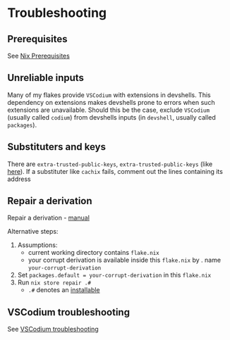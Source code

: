 # Troubleshooting

## Prerequisites

See [Nix Prerequisites](NixPrerequisites.md)

## Unreliable inputs

Many of my flakes provide `VSCodium` with extensions in devshells. This dependency on extensions makes devshells prone to errors when such extensions are unavailable. Should this be the case, exclude `VSCodium` (usually called `codium`) from devshells inputs (in `devshell`, usually called `packages`).

## Substituters and keys

There are `extra-trusted-public-keys`, `extra-trusted-public-keys` (like [here](https://github.com/deemp/flakes/blob/7bd58c9cf9708714c29dadd615d85d22ded485ae/flake.nix#L112)). If a substituter like `cachix` fails, comment out the lines containing its address

## Repair a derivation

Repair a derivation - [manual](https://nixos.org/manual/nix/unstable/command-ref/new-cli/nix3-store-repair.html)

Alternative steps:

   1. Assumptions:
      - current working directory contains `flake.nix`
      - your corrupt derivation is available inside this `flake.nix` by . name `your-corrupt-derivation`
   1. Set `packages.default = your-corrupt-derivation` in this `flake.nix`
   1. Run `nix store repair .#`
      - `.#` denotes an [installable](https://nixos.org/manual/nix/stable/command-ref/new-cli/nix.html?highlight=installable#installables)

## VSCodium troubleshooting

See [VSCodium troubleshooting](https://github.com/deemp/flakes/blob/main/codium/README.md#troubleshooting)
